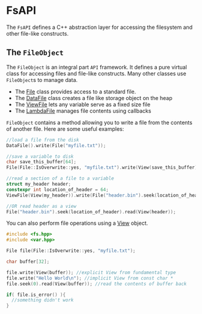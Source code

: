 # FsAPI

The `FsAPI` defines a C++ abstraction layer for accessing the filesystem and other file-like constructs.

## The `FileObject`

The `FileObject` is an integral part `API` framework. It defines a pure virtual class for accessing files and file-like
constructs. Many other classes use `FileObject`s to manage data.

- The [File](include/fs/File.hpp) class provides access to a standard file.
- The [DataFile](include/fs/DataFile.hpp) class creates a file like storage object on the heap
- The [ViewFile](include/fs/ViewFile.hpp) lets any variable serve as a fixed size file
- The [LambdaFile](include/fs/LambdaFile.hpp) manages file contents using callbacks

`FileObject` contains a method allowing you to write a file from the contents of another file. Here are some useful
examples:

```c++
//load a file from the disk
DataFile().write(File("myfile.txt"));

//save a variable to disk
char save_this_buffer[64];
File(File::IsOverwrite::yes, "myfile.txt").write(View(save_this_buffer));

//read a section of a file to a variable
struct my_header header;
constexpr int location_of_header = 64;
ViewFile(View(my_header)).write(File("header.bin").seek(location_of_header));

//OR read header as a view
File("header.bin").seek(location_of_header).read(View(header));
```

You can also perform file operations using a [View](../VarAPI/README.md) object.

```c++
#include <fs.hpp>
#include <var.hpp>

File file(File::IsOverwrite::yes, "myfile.txt");

char buffer[32];

file.write(View(buffer)); //explicit View from fundamental type
file.write("Hello World\n"); //implicit View from const char *
file.seek(0).read(View(buffer)); //read the contents of buffer back

if( file.is_error() ){
  //something didn't work
}
```


